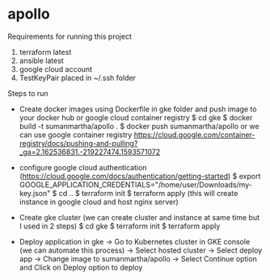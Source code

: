 # apollo

Requirements for running this project
1. terraform latest
2. ansible latest
3. google cloud account
4. TestKeyPair placed in ~/.ssh folder


Steps to run

- Create docker images using Dockerfile in gke folder and push image to your docker hub or google cloud container registry
    $ cd gke
    $ docker build -t sumanmartha/apollo .
    $ docker push sumanmartha/apollo
    or we can use google container registry https://cloud.google.com/container-registry/docs/pushing-and-pulling?_ga=2.162536831.-219227474.1593571072
- configure google cloud authentication (https://cloud.google.com/docs/authentication/getting-started)
  $ export GOOGLE_APPLICATION_CREDENTIALS="/home/user/Downloads/my-key.json" 
  $ cd ..
  $ terraform init
  $ terraform apply (this will create instance in google cloud and host nginx server)

- Create gke cluster (we can create cluster and instance at same time but I used in 2 steps)
  $ cd gke
  $ terraform init
  $ terraform apply

- Deploy application in gke
  -> Go to Kubernetes cluster in GKE console (we can automate this process)
  -> Select hosted cluster
  -> Select deploy app
  -> Change image to sumanmartha/apollo
  -> Select Continue option and Click on Deploy option to deploy

  